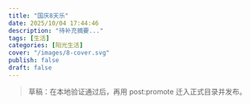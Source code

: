 ```yaml
---
title: "国庆8天乐"
date: 2025/10/04 17:44:46
description: "待补充摘要..."
tags: [生活]
categories: [阳光生活]
cover: "/images/8-cover.svg"
publish: false
draft: false
---
```


> 草稿：在本地验证通过后，再用 post:promote 迁入正式目录并发布。
